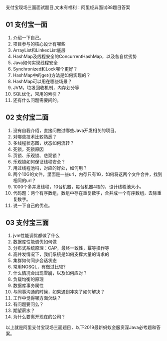 支付宝现场三面面试题目,文末有福利：阿里经典面试88题目答案

## 01 支付宝一面

1. 介绍一下自己。
2. 项目参与的核心设计有哪些
3. ArrayList和LinkedList底层
4. HashMap及线程安全的ConcurrentHashMap，以及各自优劣势
5. Java如何实现线程安全
6. Synchronized和Lock哪个更好？
7. HashMap中的get()方法是如何实现的？
8. HashMap可以用在哪些场景？
9. JVM，垃圾回收机制，内存划分等
10. SQL优化，常用的索引？
11. 还有什么问题需要问的。

## **02 支付宝二面**

1. 没有自我介绍，直接问做过哪些Java开发相关的项目。
2. 对哪些技术比较熟悉？
3. 多线程状态图，状态如何流转？
4. 死锁，死锁原因
5. 页锁、乐观锁、悲观锁？
6. 乐观锁如何保证线程安全？
7. 用过线程池吗，对应的好处，如何用？
8. 两个10G的文件，里面是一些url，内存只有1G，如何将这两个文件合并，找到相同的url？
9. 1000个多并发线程，10台机器，每台机器4核的，设计线程池大小。
10. 代码题：两个有序数组，数组中存在重复数字，合并成一个有序数组，去除重复数字。
11. 说一下自己的优点。

## 03 支付宝三面

1. jvm性能调优都做了什么
2. 数据库性能调优如何做
3. 分布式系统原理：CAP，最终一致性，幂等操作等
4. 高并发情况下，我们系统是如何支撑大量的请求的
5. 集群如何同步会话状态
6. 常用NOSQL，有做过比较?
7. 什么情况会出现雪崩，以及如何应对？
8. 负载均衡的原理
9. 数据库事务属性
10. 与同事沟通的时候，如果遇到冲突了如何解决？
11. 工作中觉得哪方面欠缺？
12. 有问题要问么？
13. 期望薪水？
14. 为什么要离开现在的公司？

以上就是阿里支付宝现场三面题目，以下2019最新蚂蚁金服资深Java必考题和答案。